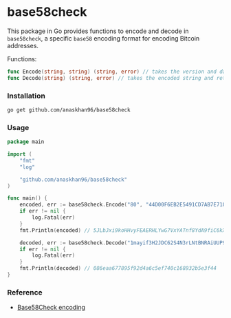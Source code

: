 # base58check

This package in Go provides functions to encode and decode in `base58check`, a specific `base58` encoding format for encoding Bitcoin addresses.

Functions:
```go
func Encode(string, string) (string, error) // takes the version and data as hexadecimal strings and returns the encoded string
func Decode(string) (string, error) // takes the encoded string and returns the decoded hexadecimal string
```

### Installation

```bash
go get github.com/anaskhan96/base58check
```

### Usage

```go
package main

import (
	"fmt"
	"log"

	"github.com/anaskhan96/base58check"
)

func main() {
	encoded, err := base58check.Encode("80", "44D00F6EB2E5491CD7AB7E7185D81B67A23C4980F62B2ED0914D32B7EB1C5581")
	if err != nil {
		log.Fatal(err)
	}
	fmt.Println(encoded) // 5JLbJxi9koHHvyFEAERHLYwG7VxYATnf8YdA9fiC6kXMghkYXpk

	decoded, err := base58check.Decode("1mayif3H2JDC62S4N3rLNtBNRAiUUP99k")
	if err != nil {
		log.Fatal(err)
	}
	fmt.Println(decoded) // 086eaa677895f92d4a6c5ef740c168932b5e3f44
}

```

### Reference

+ [Base58Check encoding](https://en.bitcoin.it/wiki/Base58Check_encoding)